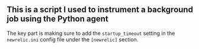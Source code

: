 This is a script I used to instrument a background job using the Python agent
-----------------------------------------------------------------------------

The key part is making sure to add the `startup_timeout` setting in the `newrelic.ini` config file under the `[newrelic]` section.
